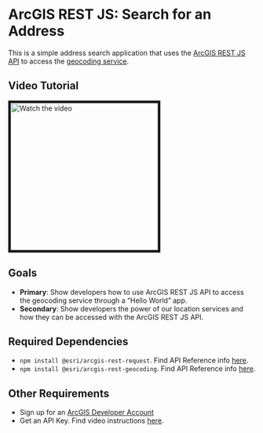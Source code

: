 # ArcGIS REST JS: Search for an Address

This is a simple address search application that uses the [ArcGIS REST JS API](https://developers.arcgis.com/arcgis-rest-js/api-reference/) to access the [geocoding service](https://developers.arcgis.com/documentation/mapping-apis-and-services/search/geocoding/).

## Video Tutorial
<a href="https://youtu.be/qJf0kkZoPqc" target="_blank">
 <img src="https://user-images.githubusercontent.com/112517097/194936343-26fdc6ab-37fa-4a88-baf4-efed09219159.jpg" alt="Watch the video" width="300" border="5" />
</a>

## Goals

- **Primary**: Show developers how to use ArcGIS REST JS API to access the geocoding service through a “Hello World” app.
- **Secondary**: Show developers the power of our location services and how they can be accessed with the ArcGIS REST JS API.


## Required Dependencies

- `npm install @esri/arcgis-rest-request`. Find API Reference info [here](https://developers.arcgis.com/arcgis-rest-js/api-reference/arcgis-rest-request/).
- `npm install @esri/arcgis-rest-geocoding`. Find API Reference info [here](https://developers.arcgis.com/arcgis-rest-js/api-reference/arcgis-rest-geocoding/).

## Other Requirements

- Sign up for an [ArcGIS Developer Account](https://developers.arcgis.com/sign-up/)
- Get an API Key. Find video instructions [here](https://www.youtube.com/watch?v=StVncn6DLzc.).
